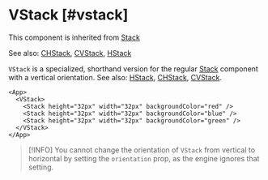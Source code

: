 # VStack [#vstack]

This component is inherited from [Stack](components/Stack)

See also: [CHStack](components/CHStack), [CVStack](components/CVStack), [HStack](components/HStack)

`VStack` is a specialized, shorthand version for the regular [Stack](./Stack) component with a vertical orientation.
See also: [HStack](./HStack.mdx), [CHStack](./CHStack.mdx), [CVStack](./CVStack.mdx).

```xmlui-pg copy display name="Example: VStack"
<App>
  <VStack>
    <Stack height="32px" width="32px" backgroundColor="red" />
    <Stack height="32px" width="32px" backgroundColor="blue" />
    <Stack height="32px" width="32px" backgroundColor="green" />
  </VStack>
</App>
```

>[!INFO]
> You cannot change the orientation of `VStack` from vertical to horizontal by setting the `orientation` prop, as the engine ignores that setting.


